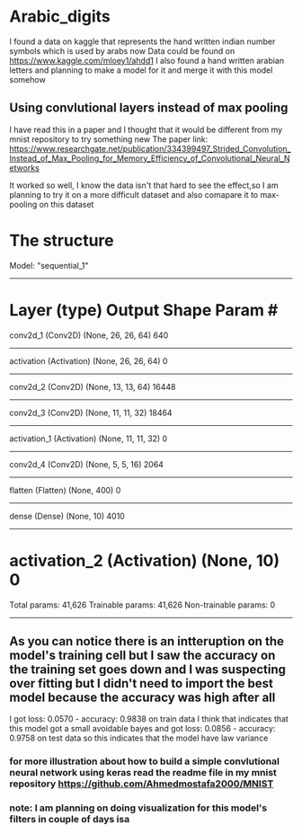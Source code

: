 # Arabic_digits
I found a data on kaggle that represents the hand written indian number symbols which is used by arabs now
Data could be found on https://www.kaggle.com/mloey1/ahdd1
I also found a hand written arabian letters and planning to make a model for it and merge it with this model somehow

## Using convlutional layers instead of max pooling
I have read this in a paper and I thought that it would be different from my mnist repository to try something new
The paper link:
https://www.researchgate.net/publication/334399497_Strided_Convolution_Instead_of_Max_Pooling_for_Memory_Efficiency_of_Convolutional_Neural_Networks

It worked so well, I know the data isn't that hard to see the effect,so I am planning to try it on a more difficult dataset and also comapare it to max-pooling on this dataset



# The structure
Model: "sequential_1"
_________________________________________________________________
Layer (type)                 Output Shape              Param #   
=================================================================
conv2d_1 (Conv2D)            (None, 26, 26, 64)        640       
_________________________________________________________________
activation (Activation)      (None, 26, 26, 64)        0         
_________________________________________________________________
conv2d_2 (Conv2D)            (None, 13, 13, 64)        16448     
_________________________________________________________________
conv2d_3 (Conv2D)            (None, 11, 11, 32)        18464     
_________________________________________________________________
activation_1 (Activation)    (None, 11, 11, 32)        0         
_________________________________________________________________
conv2d_4 (Conv2D)            (None, 5, 5, 16)          2064      
_________________________________________________________________
flatten (Flatten)            (None, 400)               0         
_________________________________________________________________
dense (Dense)                (None, 10)                4010      
_________________________________________________________________
activation_2 (Activation)    (None, 10)                0         
=================================================================
Total params: 41,626
Trainable params: 41,626
Non-trainable params: 0
_________________________________________________________________


## As you can notice there is an intteruption on the model's training cell but I saw the accuracy on the training set goes down and I was suspecting over fitting but I didn't need to import the best model because the accuracy was high after all


I got   loss: 0.0570 - accuracy: 0.9838 on train data 
I think that indicates that this model got a small avoidable bayes 
and got loss: 0.0856 - accuracy: 0.9758 on test data
so this indicates that the model have law variance




### for more illustration about how to build a simple convlutional neural network using keras read the readme file in my mnist repository https://github.com/Ahmedmostafa2000/MNIST

### note: I am planning on doing visualization for this model's filters in couple of days isa
